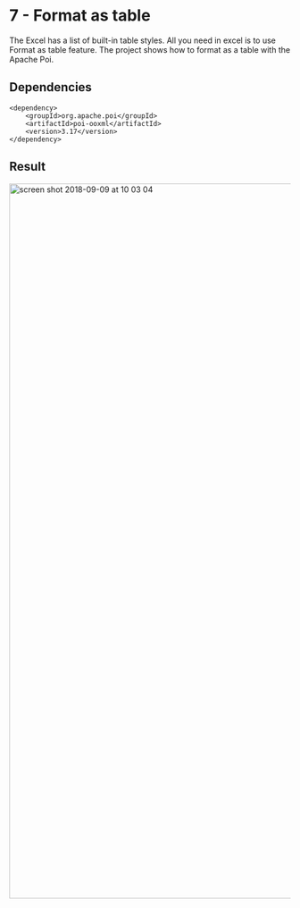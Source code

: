 # 7 - Format as table

The Excel has a list of built-in table styles. All you need in excel is to use Format as table feature. The project shows how to format as a table with the Apache Poi.

## Dependencies

```
<dependency>
    <groupId>org.apache.poi</groupId>
    <artifactId>poi-ooxml</artifactId>
    <version>3.17</version>
</dependency>
```
## Result

<img width="1280" alt="screen shot 2018-09-09 at 10 03 04" src="https://user-images.githubusercontent.com/5372875/45262524-9cf02a00-b418-11e8-831b-0731037a3eb1.png">
